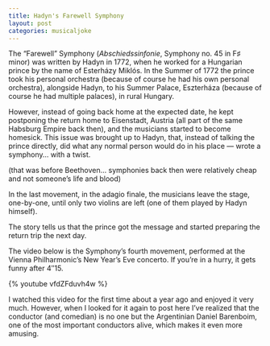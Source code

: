 ```yaml
---
title: Hadyn's Farewell Symphony
layout: post
categories: musicaljoke
---
```


The “Farewell” Symphony (_Abschiedssinfonie_, Symphony no. 45 in F♯ minor) was written by Hadyn in 1772, when he worked for a Hungarian prince by the name of Esterházy Miklós. In the Summer of 1772 the prince took his personal orchestra (because of course he had his own personal orchestra), alongside Hadyn, to his Summer Palace, Eszterháza (because of course he had multiple palaces), in rural Hungary.

However, instead of going back home at the expected date, he kept postponing the return home to Eisenstadt, Austria (all part of the same Habsburg Empire back then), and the musicians started to become homesick. This issue was brought up to Hadyn, that, instead of talking the prince directly, did what any normal person would do in his place — wrote a symphony… with a twist.

(that was before Beethoven… symphonies back then were relatively cheap and not someone’s life and blood)

In the last movement, in the adagio finale, the musicians leave the stage, one-by-one, until only two violins are left (one of them played by Hadyn himself).

The story tells us that the prince got the message and started preparing the return trip the next day.

The video below is the Symphony’s fourth movement, performed at the Vienna Philharmonic’s New Year’s Eve concerto. If you’re in a hurry, it gets funny after 4″15.

{% youtube vfdZFduvh4w %}

I watched this video for the first time about a year ago and enjoyed it very much. However, when I looked for it again to post here I’ve realized that the conductor (and comedian) is no one but the Argentinian Daniel Barenboim, one of the most important conductors alive, which makes it even more amusing.
